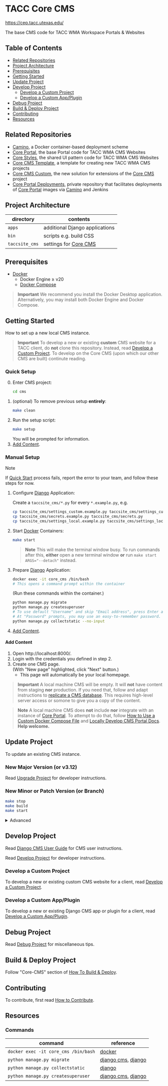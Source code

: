 # TACC Core CMS

https://cep.tacc.utexas.edu/

The base CMS code for TACC WMA Workspace Portals & Websites

## Table of Contents

- [Related Repositories](#related-repositories)
- [Project Architecture](#project-architecture)
- [Prerequisites](#prerequisites)
- [Getting Started](#getting-started)
- [Update Project](#update-project)
- [Develop Project](#develop-project)
  - [Develop a Custom Project](#develop-a-custom-project)
  - [Develop a Custom App/Plugin](#develop-a-custom-appplugin)
- [Debug Project](#debug-project)
- [Build & Deploy Project](#build--deploy-project)
- [Contributing](#contributing)
- [Resources](#resources)

## Related Repositories

- [Camino], a Docker container-based deployment scheme
- [Core Portal], the base Portal code for TACC WMA CMS Websites
- [Core Styles], the shared UI pattern code for TACC WMA CMS Websites
- [Core CMS Template], a template for creating new TACC WMA CMS projects
- [Core CMS Custom], the new solution for extensions of the [Core CMS] project
- [Core Portal Deployments], private repository that facilitates deployments of [Core Portal] images via [Camino] and Jenkins

## Project Architecture

| directory | contents |
| - | - |
| `apps` | additional Django applications |
| `bin` | scripts e.g. build CSS |
| `taccsite_cms` | settings for [Core CMS] |

## Prerequisites

* [Docker]
  * Docker Engine ≥ v20
  * [Docker Compose]

> **Important**
> We recommend you install the Docker Desktop application. Alternatively, you may install both Docker Engine and Docker Compose.

## Getting Started

How to set up a new local CMS instance.

> **Important**
> To develop a new or existing **custom** CMS website for a TACC client, do **not** clone this repository. Instead, read [Develop a Custom Project]. To develop on the Core CMS (upon which our other CMS are built) continute reading.

### Quick Setup

0. Enter CMS project:
    ```sh
    cd cms
    ```
1. (optional) To remove previous setup **entirely**:
    ```sh
    make clean
    ```
2. Run the setup script:
    ```sh
    make setup
    ```
    You will be prompted for information.
3. [Add Content](#add-content).

### Manual Setup

> [!NOTE]
> If [Quick Start](#quick-start) process fails, report the error to your team, and follow these steps for now.

1. Configure [Django] Application:

    Create a `taccsite_cms/*.py` for every `*.example.py`, e.g.

    ```sh
    cp taccsite_cms/settings_custom.example.py taccsite_cms/settings_custom.py
    cp taccsite_cms/secrets.example.py taccsite_cms/secrets.py
    cp taccsite_cms/settings_local.example.py taccsite_cms/settings_local.py
    ```

2. Start [Docker] Containers:

    ```sh
    make start
    ```

    > **Note**
    > This will make the terminal window busy. To run commands after this, **either** open a new terminal window **or** run `make start ARGS="--detach"` instead.

3. Prepare [Django] Application:

    ```sh
    docker exec -it core_cms /bin/bash
    # This opens a command prompt within the container
    ```

    (Run these commands within the container.)

    ```sh
    python manage.py migrate
    python manage.py createsuperuser
    # To use default "Username" and skip "Email address", press Enter at both prompts.
    # At "Password" prompts, you may use an easy-to-remember password.
    python manage.py collectstatic --no-input

    ```

4. [Add Content](#add-content).

#### Add Content

1. Open http://localhost:8000/.
2. Login with the credentials you defined in step 2.
3. Create one CMS page.\
    (With "New page" highlighted, click "Next" button.)
    - This page will automatically be your local homepage.

> **Important**
> A local machine CMS will be empty. It will **not** have content from staging **nor** production. If you need that, follow and adapt instructions to [replicate a CMS database](https://tacc-main.atlassian.net/wiki/x/GwBJAg). This requires high-level server access or somone to give you a copy of the content.

> **Note**
> A local machine CMS does **not** include **nor** integrate with an instance of [Core Portal]. To attempt to do that, follow [How to Use a Custom Docker Compose File](https://github.com/TACC/Core-CMS/wiki/How-to-Use-a-Custom-Docker-Compose-File) and [Locally Develop CMS Portal Docs](https://github.com/TACC/Core-CMS/wiki/Locally-Develop-CMS---Portal---Docs). **Help welcome.**

## Update Project

To update an existing CMS instance.

### New Major Version (or v3.12)

Read [Upgrade Project] for developer instructions.

### New Minor or Patch Version (or Branch)

```sh
make stop
make build
make start
```

<details><summary>Advanced</summary>

To only update as necessary, or update since uncommon changes:

| | If this changed | Run this command |
| - | - | - |
| 0 | Dockerfile | `make stop`, `make build`, `make start` |
| 1 | Python models | `docker exec -it core_cms sh -c "python manage.py migrate"` |
| 2 | Node dependencies | `npm ci` |
| 3 | CSS stylesheets | `npm run build:css` |
| 4 | Assets e.g.<br><sub>images, stylesheets, JavaScript</sub> | `docker exec -it core_cms sh -c "python manage.py collectstatic --no-input"` |

</details>

## Develop Project

Read [Django CMS User Guide] for CMS user instructions.

Read [Develop Project] for developer instructions.

### Develop a Custom Project

To develop a new or existing custom CMS website for a client, read [Develop a Custom Project].

### Develop a Custom App/Plugin

To develop a new or existing Django CMS app or plugin for a client, read [Develop a Custom App/Plugin].

## Debug Project

Read [Debug Project] for miscellaneous tips.

## Build & Deploy Project

Follow "Core-CMS" section of [How To Build & Deploy][Build & Deploy Project].

## Contributing

To contribute, first read [How to Contribute][Contributing].

## Resources

### Commands

| command | reference |
| - | - |
| `docker exec -it core_cms /bin/bash` | [docker](https://docs.docker.com/engine/reference/commandline/exec/#run-docker-exec-on-a-running-container)
| `python manage.py migrate` | [django cms](https://docs.django-cms.org/en/release-3.8.x/how_to/install.html#database-tables), [django](https://docs.djangoproject.com/en/3.2/topics/migrations/)
| `python manage.py collectstatic` | [django](https://docs.djangoproject.com/en/3.2/howto/static-files/)
| `python manage.py createsuperuser` | [django cms](https://docs.django-cms.org/en/release-3.8.x/how_to/install.html#admin-user), [django](https://docs.djangoproject.com/en/3.2/ref/django-admin/#createsuperuser)

<!-- Link Aliases -->

[Camino]: https://github.com/TACC/Camino
[Core CMS]: https://github.com/TACC/Core-CMS
[Core Styles]: https://github.com/TACC/Core-Styles
[Core CMS Template]: https://github.com/TACC/Core-CMS-Template
[Core CMS Custom]: https://github.com/TACC/Core-CMS-Custom
[Core Portal]: https://github.com/TACC/Core-Portal
[Core Portal Deployments]: https://github.com/TACC/Core-Portal-Deployments

[Git Submodules]: https://git-scm.com/book/en/v2/Git-Tools-Submodules

[Docker]: https://docs.docker.com/get-docker/
[Docker Compose]: https://docs.docker.com/compose/install/

[Django]: https://www.djangoproject.com/
[Django CMS]: https://www.django-cms.org/
[Django CMS User Guide]: https://tacc-main.atlassian.net/wiki/x/phdv

[Build & Deploy Project]: https://tacc-main.atlassian.net/wiki/x/2AVv

[Develop a Custom Project]: ./docs/develop-custom-project.md
[Develop a Custom App/Plugin]: ./docs/develop-custom-app.md
[Develop Project]: ./docs/develop-project.md
[Upgrade Project]: ./docs/upgrade-project.md
[Debug Project]: ./docs/debug-project.md
[Contributing]: ./CONTRIBUTING.md

